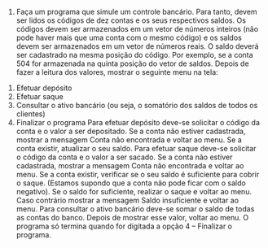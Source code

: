 1)	Faça um programa que simule um controle bancário. Para tanto, devem ser lidos os códigos de dez
contas e os seus respectivos saldos. Os códigos devem ser armazenados em um vetor de números inteiros (não pode haver
mais que uma conta com o mesmo código) e os saldos devem ser armazenados em um vetor de números reais. O saldo deverá
ser cadastrado na mesma posição do código. Por exemplo, se a conta 504 for armazenada na quinta posição do vetor de
saldos. Depois de fazer a leitura dos valores, mostrar o seguinte menu na tela:
1.	Efetuar depósito
2.	Efetuar saque
3.	Consultar o ativo bancário (ou seja, o somatório dos saldos de todos os clientes)
4.	Finalizar o programa
Para efetuar depósito deve-se solicitar o código da conta e o valor a ser depositado. Se a conta não estiver cadastrada,
 mostrar a mensagem Conta não encontrada e voltar ao menu. Se a conta existir, atualizar o seu saldo.
Para efetuar saque deve-se solicitar o código da conta e o valor a ser sacado. Se a conta não estiver cadastrada,
mostrar a mensagem Conta não encontrada e voltar ao menu. Se a conta existir, verificar se o seu saldo é suficiente
para cobrir o saque. (Estamos supondo que a conta não pode ficar com o saldo negativo). Se o saldo for suficiente,
realizar o saque e voltar ao menu. Caso contrário mostrar a mensagem Saldo insuficiente e voltar ao menu.
Para consultar o ativo bancário deve-se somar o saldo de todas as contas do banco. Depois de mostrar esse valor,
voltar ao menu.
O programa só termina quando for digitada a opção 4 – Finalizar o programa.
